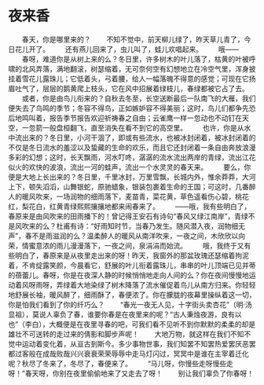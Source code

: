 # 夜来香
　　春天，你是哪里来的？ 
　　不知不觉中，前天柳儿绿了，昨天草儿青了，今日花儿开了。 
　　还有燕儿回来了，虫儿叫了，蛙儿欢唱起来。 
　　哦—— 
　　春呀，难道你是从树上来的么？冬日里，许多树木的叶儿落了，枯黄的叶被呼啸的北风弄落，满地翻滚，树瑟缩着，无可奈何空有幻想地立在冷空气里，浑身披挂着雪花儿露珠儿；它低着头，弓着腰，给人一幅落魄不得意的感觉；可现在它扬眉吐气了，层层的鹅黄爬上枝头，它在风中招展着绿枝儿，春绿都被它占了去。 
　　或者，你是由鸟儿衔来的？自秋去冬至，长空送断最后一队南飞的大雁，我们便失去了鸟鸣的季节；冬容不得鸟，正如嫉妒容不得美丽；这时，鸟儿们都争先恐后地鸣叫着，报告季节报告欢迎祈祷春之自由；云雀鹰一样一忽动也不动钉在天空，一忽箭一般盘桓翻飞，直至消失在看不到它的高空里。 
　　也许，你是从水中流出来的？冬日里，小河干涸了，即或有些流水，也被冰封闭着，被冰封闭着的不仅是冬日流水的羞涩以及蛰藏的生命的欢乐，而且它还封闭着一条自由奔放浪漫多彩的幻想；这时，长天飘雨，河水叮咚，潺潺的流水流出两岸的青绿，流出江花似火的欢快的波浪，流出一河的蛙声，流出一个水灵灵的春天来。 
　　要么，你便是大地上长出来的？冬日里，千里冰封，万里雪飘，长城内外，惟余莽莽，大河上下，顿失滔滔，山舞银蛇，原驰蜡象，银装包裹着生命的王国；可这时，几番醉人的暖风吹来，一场润物的细雨落下，麦苗青，菜花黄，草色遥看伤心碧，桃花红，梨花白，红黄青绿熙熙攘攘地都来闹春来了。 
　　——哦，我有些明白了，春原来是由风吹来的田雨播下的！曾记得王安石有诗句“春风又绿江南岸”，青绿不是风吹来的么？杜甫有诗：“好雨知时节，当春乃发生。随风潜入夜，润物细无声”，春不是雨滋润的么？温柔醉人的暖风从南洋吹来，一夜之间，木欣欣以向荣，情蜜意浓的雨儿漫漫落下，一夜之间，泉涓涓而始流。 
　　哦，我终于又有些明白了，春原来是从夜里走出来的呀！昨天，我窗外的那盆玫瑰还瑟缩着拘泥着，不肯绽露笑颜，今晨看它，舒展的叶儿衔着露珠儿，串串的叶儿顶端已见并蒂的蓓蕾儿。春呀，你是在夜深人静的时候悄悄地走向人间的么？你在夜间慢慢地运动着风呀雨呀，弄绿着大地染绿了树木降落了流水催促着鸟儿从南方归来。你轻轻地舒展长袖，暖风醉了，细雨酥了，春便浓了。你在朦胧的夜幕里操纵着这一切，你是怕我们看到了你的纤巧么？ 
　　“春光一夜无人见，十字街头卖杏花”（明·汤显祖），莫说人辜负了春，谁要你春是在夜里来的呢？“古人秉烛夜游，良有以也”（李白），大概便是在夜里寻春的吧，可我们看不见听不到你默默的柔柔的却是雄壮不可送转的走过来的倩影和脚步声呢！ 
　　大地万物，就这样在我们不知不觉中运动着变化着，从亘古到斯今。多少事物世事，我们知罢不知罢热爱罢厌恶罢都过客般在成哉败哉兴兴衰衰荣荣辱辱中走马灯闪过，冥冥中是谁在主宰着迁化呢？秋尽了冬来了，冬尽了，春便来了。 
　　“马儿呀，你慢些走呀慢些走呀！”春天呀，你别在夜里偷偷地来了又走去了呀！ 
　　别让我们辜负了你春呀！
 